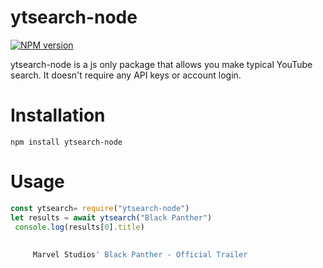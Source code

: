 # ytsearch-node

[![NPM version](https://img.shields.io/npm/v/ytsearch-node.svg?maxAge=3600)](https://www.npmjs.com/package/ytsearch-node)



ytsearch-node is a js only package that allows you make typical YouTube search. It doesn't require any API keys or account login.



# Installation

``` pip
npm install ytsearch-node 
```







# Usage

``` js
const ytsearch= require("ytsearch-node")
let results = await ytsearch("Black Panther")
 console.log(results[0].title)
 
    
     Marvel Studios' Black Panther - Official Trailer
 ```
